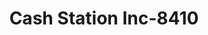 ---
f_zip-code: 95492
f_state-code: CA
title: Cash Station Inc-8410
f_phone: 707-837-2818
f_city-only: Windsor
f_address: 6450 Hembree Ln Ste 160 Windsor
f_location-unique-id: '8410'
slug: cash-station-inc-8410
updated-on: '2024-05-30T13:46:58.046Z'
created-on: '2024-05-30T13:36:59.803Z'
published-on: '2024-05-30T13:54:32.469Z'
f_city-state: cms/city/windsor-ca.md
f_company: cms/company/cash-station-inc.md
f_state: cms/state/california.md
layout: '[payday-loan].html'
tags: payday-loan
---